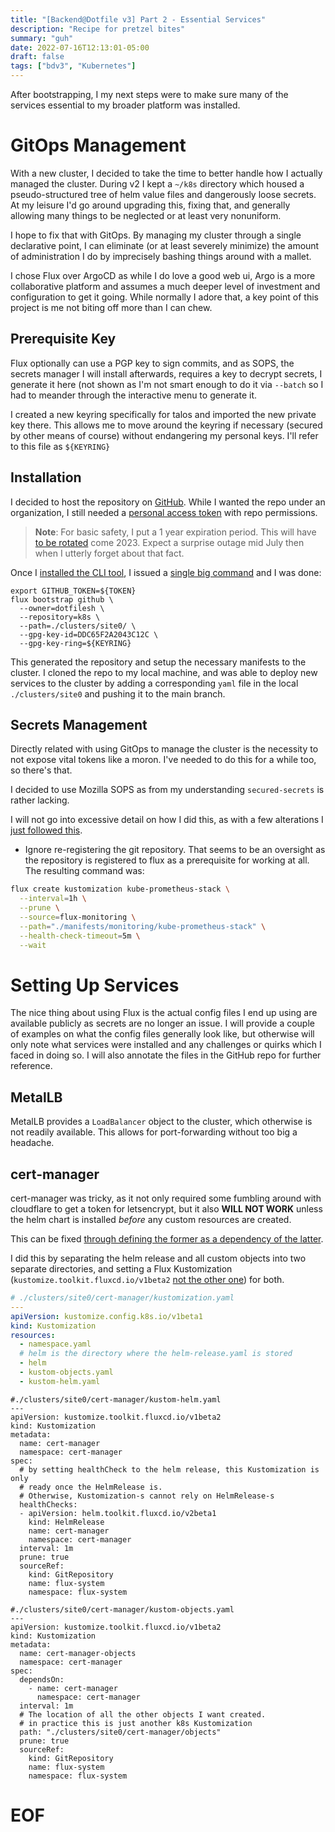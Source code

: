 ```yaml
---
title: "[Backend@Dotfile v3] Part 2 - Essential Services"
description: "Recipe for pretzel bites"
summary: "guh"
date: 2022-07-16T12:13:01-05:00
draft: false
tags: ["bdv3", "Kubernetes"]
---
```


After bootstrapping, I my next steps were to make sure many of the services essential to my broader platform was installed.

# GitOps Management

With a new cluster, I decided to take the time to better handle how I actually managed the cluster. During v2 I kept a `~/k8s` directory which housed a pseudo-structured tree of helm value files and dangerously loose secrets. At my leisure I'd go around upgrading this, fixing that, and generally allowing many things to be neglected or at least very nonuniform.

I hope to fix that with GitOps. By managing my cluster through a single declarative point, I can eliminate (or at least severely minimize) the amount of administration I do by imprecisely bashing things around with a mallet.

I chose Flux over ArgoCD as while I do love a good web ui, Argo is a more collaborative platform and assumes a much deeper level of investment and configuration to get it going. While normally I adore that, a key point of this project is me not biting off more than I can chew.

## Prerequisite Key

Flux optionally can use a PGP key to sign commits, and as SOPS, the secrets manager I will install afterwards, requires a key to decrypt secrets, I generate it here (not shown as I'm not smart enough to do it via `--batch` so I had to meander through the interactive menu to generate it.

I created a new keyring specifically for talos and imported the new private key there. This allows me to move around the keyring if necessary (secured by other means of course) without endangering my personal keys. I'll refer to this file as `${KEYRING}`

## Installation

I decided to host the repository on [GitHub](https://github.com/dotfilesh/k8s). While I wanted the repo under an organization, I still needed a [personal access token](https://github.com/settings/tokens/new) with repo permissions.

> **Note**: For basic safety, I put a 1 year expiration period. This will have [to be rotated](https://github.com/fluxcd/flux2/discussions/2161) come 2023. Expect a surprise outage mid July then when I utterly forget about that fact.

Once I [installed the CLI tool](https://fluxcd.io/docs/installation/#install-the-flux-cli), I issued a [single big command](https://fluxcd.io/docs/cmd/flux_bootstrap_github/) and I was done:

```
export GITHUB_TOKEN=${TOKEN}
flux bootstrap github \
  --owner=dotfilesh \
  --repository=k8s \
  --path=./clusters/site0/ \
  --gpg-key-id=DDC65F2A2043C12C \
  --gpg-key-ring=${KEYRING}
```

This generated the repository and setup the necessary manifests to the cluster. I cloned the repo to my local machine, and was able to deploy new services to the cluster by adding a corresponding `yaml` file in the local `./clusters/site0` and pushing it to the main branch.

## Secrets Management

Directly related with using GitOps to manage the cluster is the necessity to not expose vital tokens like a moron. I've needed to do this for a while too, so there's that.

I decided to use Mozilla SOPS as from my understanding `secured-secrets` is rather lacking.

I will not go into excessive detail on how I did this, as with a few alterations I [just followed this](https://fluxcd.io/docs/guides/mozilla-sops/#configure-in-cluster-secrets-decryption).

- Ignore re-registering the git repository. That seems to be an oversight as the repository is registered to flux as a prerequisite for working at all. The resulting command was:

```bash
flux create kustomization kube-prometheus-stack \
  --interval=1h \
  --prune \
  --source=flux-monitoring \
  --path="./manifests/monitoring/kube-prometheus-stack" \
  --health-check-timeout=5m \
  --wait
```


# Setting Up Services

The nice thing about using Flux is the actual config files I end up using are available publicly as secrets are no longer an issue. I will provide a couple of  examples on what the config files generally look like, but otherwise will only note what services were installed and any challenges or quirks which I faced in doing so. I will also annotate the files in the GitHub repo for further reference.

## MetalLB

MetalLB provides a `LoadBalancer` object to the cluster, which otherwise is not readily available. This allows for port-forwarding without too big a headache. 

## cert-manager

cert-manager was tricky, as it not only required some fumbling around with cloudflare to get a token for letsencrypt, but it also **WILL NOT WORK** unless the helm chart is installed *before* any custom resources are created.

This can be fixed [through defining the former as a dependency of the latter](https://fluxcd.io/docs/components/kustomize/kustomization/#kustomization-dependencies).

I did this by separating the helm release and all custom objects into two separate directories, and setting a Flux Kustomization (`kustomize.toolkit.fluxcd.io/v1beta2` [not the other one](https://fluxcd.io/docs/faq/#are-there-two-kustomization-types)) for both.

```yaml
# ./clusters/site0/cert-manager/kustomization.yaml
---
apiVersion: kustomize.config.k8s.io/v1beta1
kind: Kustomization
resources:
  - namespace.yaml
  # helm is the directory where the helm-release.yaml is stored
  - helm
  - kustom-objects.yaml
  - kustom-helm.yaml
```

```
#./clusters/site0/cert-manager/kustom-helm.yaml
---
apiVersion: kustomize.toolkit.fluxcd.io/v1beta2
kind: Kustomization
metadata:
  name: cert-manager
  namespace: cert-manager
spec:
  # by setting healthCheck to the helm release, this Kustomization is only
  # ready once the HelmRelease is.
  # Otherwise, Kustomization-s cannot rely on HelmRelease-s
  healthChecks:
  - apiVersion: helm.toolkit.fluxcd.io/v2beta1
    kind: HelmRelease
    name: cert-manager
    namespace: cert-manager
  interval: 1m
  prune: true
  sourceRef:
    kind: GitRepository
    name: flux-system
    namespace: flux-system
```

```
#./clusters/site0/cert-manager/kustom-objects.yaml
---
apiVersion: kustomize.toolkit.fluxcd.io/v1beta2
kind: Kustomization
metadata:
  name: cert-manager-objects
  namespace: cert-manager
spec:
  dependsOn:
    - name: cert-manager
      namespace: cert-manager
  interval: 1m
  # The location of all the other objects I want created.
  # in practice this is just another k8s Kustomization
  path: "./clusters/site0/cert-manager/objects"
  prune: true
  sourceRef:
    kind: GitRepository
    name: flux-system
    namespace: flux-system
```

# EOF